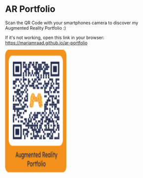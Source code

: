 # AR Portfolio

Scan the QR Code with your smartphones camera to discover my Augmented Reality Portfolio :)

If it's not working, open this link in your browser: https://mariamraad.github.io/ar-portfolio

<!--- ![Batman](/assets/images/batman.jpg) --->

<!--- ![Hiro](/assets/images/hiro.png) --->

<!--- ![QrCode](/assets/images/QRCode_mitRahmen.svg) --->

<img src="/assets/images/QRCode_mitRahmen.svg" data-canonical-src="/assets/images/QRCode_mitRahmen.svg" width="200" height="400" />

